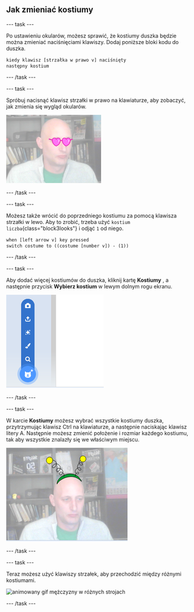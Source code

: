 ## Jak zmieniać kostiumy

--- task ---

Po ustawieniu okularów, możesz sprawić, że kostiumy duszka będzie można zmieniać naciśnięciami klawiszy. Dodaj poniższe bloki kodu do duszka.

```blocks3
kiedy klawisz [strzałka w prawo v] naciśnięty
następny kostium
```

--- /task ---

--- task ---

Spróbuj nacisnąć klawisz strzałki w prawo na klawiaturze, aby zobaczyć, jak zmienia się wygląd okularów.

![wizerunek mężczyzny w okularach w kształcie serca](images/heart-glasses.png)

--- /task ---

--- task ---

Możesz także wrócić do poprzedniego kostiumu za pomocą klawisza strzałki w lewo. Aby to zrobić, trzeba użyć `kostium liczba`{class="block3looks"} i odjąć `1` od niego.

```blocks3
when [left arrow v] key pressed
switch costume to ((costume [number v]) - (1))
```

--- /task ---

--- task ---

Aby dodać więcej kostiumów do duszka, kliknij kartę **Kostiumy** , a następnie przycisk **Wybierz kostium** w lewym dolnym rogu ekranu.

![obraz przedstawiający przycisk Wybierz kostium z otwartym menu](images/choose-costume.png)

--- /task ---

--- task ---

W karcie **Kostiumy** możesz wybrać wszystkie kostiumy duszka, przytrzymując klawisz Ctrl na klawiaturze, a następnie naciskając klawisz litery A. Następnie możesz zmienić położenie i rozmiar każdego kostiumu, tak aby wszystkie znalazły się we właściwym miejscu.

![obraz człowieka z anteną obcego na głowie](images/alien-antenna.png)

--- /task ---

--- task ---

Teraz możesz użyć klawiszy strzałek, aby przechodzić między różnymi kostiumami.

![animowany gif mężczyzny w różnych strojach](images/costumes.gif)

--- /task ---

